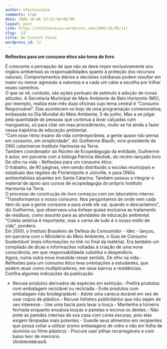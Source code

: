 ```yaml
---
author: efeitoecausa
comments: true
date: 2006-10-06 13:22:00+00:00
layout: post
link: https://efeitoecausa.wordpress.com/2006/10/06/11/
slug: '11'
title: No Content Found
wordpress_id: 11
---
```


>

**Reflexões para um consumo ético são tema de livro**

  
É crescente a percepção de que não se deve impor exclusivamente aos órgãos ambientais as responsabilidades quanto à proteção dos recursos naturais. Comportamentos diários e decisões cotidianas podem resultar em maior ou menor agressão à natureza e a cada um cabe a escolha por trilhar esses caminhos.  
O que se vê, contudo, são ações pontuais de estímulo à adoção de novas atitudes. A Secretaria Municipal de Meio Ambiente de Belo Horizonte (MG), por exemplo, realiza este mês duas oficinas cujo tema central é "Consumo Responsável". Elas acontecem no bojo de uma programação comemorativa, embasada no Dia Mundial do Meio Ambiente, 5 de junho. Mas a se julgar pela quantidade de pessoas que continua a lavar calçadas com mangueiras, só para citar um mau procedimento, muito se há ainda a fazer nessa trajetória de educação ambiental.  
"Com esse ritmo insano da vida contemporânea, a gente quase não pensa em consumo, em simplicidade", diz Guilherme Blauth, vice-presidente da ONG catarinense Instituto Harmonia na Terra.  
Também coordenador do Núcleo de Ecopedagogia da entidade, Guilherme é autor, em parceria com a bióloga Patrícia Abuhab, do recém-lançado livro De olho na vida - Reflexões para um consumo ético.  
O trabalho, de 60 páginas, vem sendo distribuído a escolas municipais e estaduais das regiões de Florianópolis e Joinville, e para ONGs ambientalistas atuantes em Santa Catarina. Também passou a integrar o material de apoio aos cursos de ecopedagogia do próprio Instituto Harmonia na Terra.  
O processo de construção do livro começou com um laboratório interno. "Transformamos o nosso consumo. Nos perguntamos de onde vem cada item do que a gente consome e para onde ele vai, quando o descartamos", diz Guilherme, que observava uma ênfase quase exclusiva ao tratamento de resíduos, como assunto para as atividades de educação ambiental. "Coleta seletiva é importante, mas o cerne de tudo é o nosso estilo de vida", pondera.  
Em 2000, o Instituto Brasileiro de Defesa do Consumidor - Idec - lançou, em parceria com o Ministério do Meio Ambiente, o Guia de Consumo Sustentável (mais informações no link no final da matéria). Era também um compilado de dicas e informações voltadas à criação de uma nova consciência, em que responsabilidade substitui o desperdício.  
Agora, numa outra nova investida nesse sentido, De olho na vida - Reflexões para um consumo ético leva orientações a estudantes, que podem atuar como multiplicadores, em seus bairros e residências.  
Confira algumas indicações da publicação:  
- Recuse produtos derivados de espécies em extinção.- Prefira produtos com embalagem reciclável ou reciclada.- Evite produtos com embalagem não biodegradável.- Adote uma caneca durável em vez de usar copos de plástico.- Recuse folhetos publicitários que não sejam de seu interesse.- Use uma bacia para lavar a louça.- Mantenha a torneira fechada enquanto ensaboa louças e panelas e escova os dentes.- Não pinte as paredes internas de sua casa com cores escuras, pois elas exigem lâmpadas mais potentes.- Guarde seus alimentos em recipientes que possa voltar a utilizar (como embalagens de vidro e não em folha de alumínio ou filme plástico).- Procure usar pilhas recarregáveis e com baixo teor de mercúrio.  
(Ambientebrasil)

